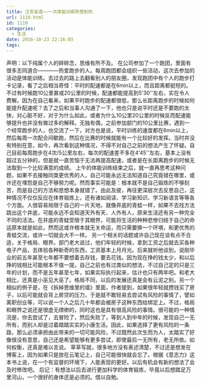 ```yaml
---
title: 汪言妄语——一次体能训练所想到的
url: 1119.html
id: 1119
categories:
  - 生活
date: 2016-10-23 22:16:03
tags:
---
```


声明：以下纯属个人的碎碎念，思维有所不及。 在公司参加了一个跑团，里面有很多志同道合————热爱跑步的人。每周跑团都会组织一些活动，这次去参加的活动是体能训练。去过去的路上去翻看别人的朋友圈，发现跑团中有个人的跑步打卡记录，看了之后相当奇怪：平时的配速都是在6min以上，而且距离都挺短的。不过有时候跑10公里甚或20公里的时候，配速都能提高到5'30''左右，实在令人费解。因为在自己看来，如果平时跑步的配速都很低，那么长距离跑步的时候如何能提升配速呢？去了之后和当事人沟通了一下，他也只是说平时还是不要跑的太快，对心脏不好，对于为什么如此，或者为什么10公里20公里的时候反而配速能够提升也并没有做过多的解释。无独有偶，之前参加部门的10公里比赛，遇到一个经常跑步的人，也交流了一下，对方也是说，平时训练的速度都在6min以上，然后每周一次配合间歇跑，然后在比赛的时候就能有一个比较好的发挥。当时并没有特别在意，如今，再次看到这种情况，不得不对自己之前的想法产生了怀疑。自己目前每周跑步在4次/5公里左右，每次的配速差不多在4'45''左右，基本上没有超过五分钟的，但是就一直苦恼于无法再提高配速，或者是在长距离跑步的时候无法取到一个比较满意的成绩。 上午的体能训练结束之后，就一直再思考这种问题，如果不去接触同类更优秀的人，自己可能永远无法知道自己究竟错在哪里，或许还在埋怨是自己不够努力呢。然而事实可能是：根本就不是自己锻炼的不够刻苦，而是自己的方法和思想本身就错了。由此及彼，再往更深层次去反思自己，这种情况不仅仅反应在体育锻炼上，还有诸如阅读、学习新知识、学习新语言等等各个方面。人很容易局限于自己的一片天地，就像井底的青蛙一样，如果不去找方法跳出这个井底，可能永远不会知道天外有天、人外有人，原来生活还有另一种完全不同的活法。在井底的青蛙受限于其眼界，可能将生活的种种悲惨归结于自己的命运原本就是如此，然而这或许根本就无关命运，而只需要换一个环境，和更优秀的青蛙交流，或许一切就会大不一样。 另一个相关的话题或许自己现在谈有点不合适，关于格局、眼界。部门老大说过，他们年轻的时候，拿到工资之后就去买各种电子产品，去体验各种新奇的东西，工资基本上月月光。后来就听他谈到，说刚毕业的前五年甚至七年都不要想着去存钱，要去花钱。因为现在挣的钱太少，和以后挣的钱相比可能根本不值一提。自己之前也有过类似的想法，不过自己定的只是三年的计划，而不是五年甚至七年，如果实际执行起来，估计也只有两年吧。和老大相比，还真是小巫见大巫了。格局不同，以后的发展还真是会有云泥之别。另一个相似的例子是，在《拆掉思维里的墙》里面，作者提到，如果很年轻就攒钱买了房子，以后可能就会背上房贷的压力，于是就不敢轻易去尝试有风险的事情了，譬如离职创业等，可以说一个人之后几十年都会被房子这种东西给绑定上。不过，格局和眼界之说还是很虚无缥缈的，同时这也是具有很高风险的事情。很可能的一种情况是，你去尝试了，去冒险了，然后失败了，等到人到中年的时候，发现自己一无所有，而别人却是过着踏踏实实的小康生活。因此，如果选择了更有风险的一条路，那么必须承担由此带来的一切可能风险，不过既然此次生而为人，太踏实了好像很没有意思，自己还是希望能够有更多尝试，即使最后一无所有，老无所依。如何权衡，还真是难以言说。 草草写就，很多地方没有表述清楚，不过还是想发在博客上，因为如果只是放在云笔记上，自己可能很快就会忘了。根据《意志力》这本书上说，在一个有监督的环境下，人能表现的更好。以后有机会有新的想法了会及时修改吧。 后记：有想法以后去进行更加科学的体育锻炼，毕竟以后想踏足万里河山，一个很好的身体还是必须的。借以自勉。